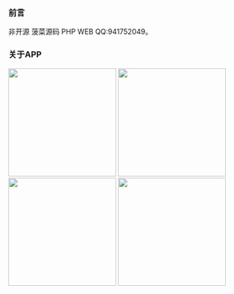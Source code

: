 ### 前言
非开源 菠菜源码 PHP WEB QQ:941752049。

### 关于APP 
<div class="center">
<img src="https://raw.githubusercontent.com/gottenguo/showHand/master/home.png" width="215" > <img src="https://raw.githubusercontent.com/gottenguo/showHand/master/wallet.png" width="215" > <img src="https://raw.githubusercontent.com/gottenguo/showHand/master/service.png" width="215" > <img src="https://raw.githubusercontent.com/gottenguo/showHand/master/me.png" width="215" >
</div>

